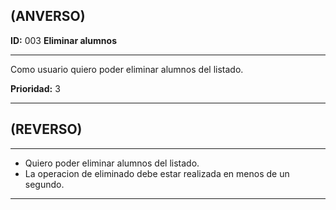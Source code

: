 **(ANVERSO)**
---

**ID:** 003 **Eliminar alumnos**

---

Como usuario quiero poder eliminar alumnos del listado.

**Prioridad:** 3

---

**(REVERSO)**
---

---

* Quiero poder eliminar alumnos del listado.
* La operacion de eliminado debe estar realizada en menos de un segundo.

---
